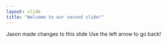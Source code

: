 ```yaml
---
layout: slide
title: "Welcome to our second slide!"
---
```

Jason made changes to this slide
Use the left arrow to go back!
